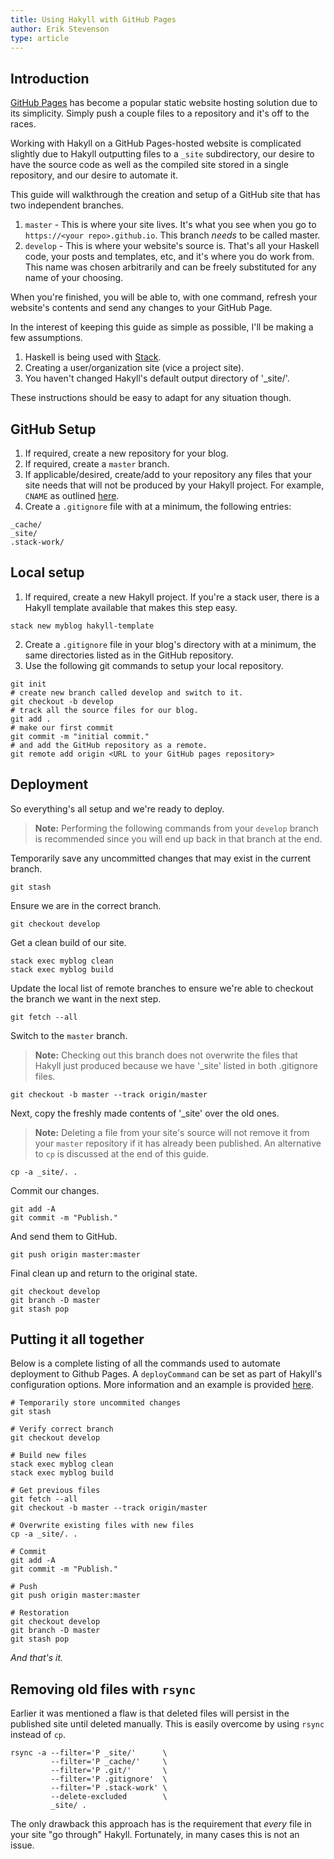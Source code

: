 ```yaml
---
title: Using Hakyll with GitHub Pages
author: Erik Stevenson
type: article
---
```


## Introduction

[GitHub Pages](http://pages.github.com) has become a popular static website hosting solution due to its simplicity. Simply push a couple files to a repository and it's off to the races.

Working with Hakyll on a GitHub Pages-hosted website is complicated slightly due to Hakyll outputting files to a ```_site``` subdirectory, our desire to have the source code as well as the compiled site stored in a single repository, and our desire to automate it.

This guide will walkthrough the creation and setup of a GitHub site that has two independent branches.

1. ```master``` - This is where your site lives. It's what you see when you go to ```https://<your repo>.github.io```. This branch *needs* to be called master.
2. ```develop``` - This is where your website's source is. That's all your Haskell code, your posts and templates, etc, and it's where you do work from. This name was chosen arbitrarily and can be freely substituted for any name of your choosing.

When you're finished, you will be able to, with one command, refresh your website's contents and send any changes to your GitHub Page.

In the interest of keeping this guide as simple as possible, I'll be making a few assumptions.

1. Haskell is being used with [Stack](http://docs.haskellstack.org/en/stable/README/).
2. Creating a user/organization site (vice a project site).
3. You haven't changed Hakyll's default output directory of '_site/'.

These instructions should be easy to adapt for any situation though.

## GitHub Setup

1. If required, create a new repository for your blog.
2. If required, create a ```master``` branch.
2. If applicable/desired, create/add to your repository any files that your site needs that will not be produced by your Hakyll project. For example, ```CNAME``` as outlined [here](https://help.github.com/articles/setting-up-your-pages-site-repository/).
3. Create a ```.gitignore``` file with at a minimum, the following entries:

```
_cache/
_site/
.stack-work/
```

## Local setup

1. If required, create a new Hakyll project. If you're a stack user, there is a Hakyll template available that makes this step easy.

```stack new myblog hakyll-template```

2. Create a ```.gitignore``` file in your blog's directory with at a minimum, the same directories listed as in the GitHub repository.
3. Use the following git commands to setup your local repository.

```
git init
# create new branch called develop and switch to it.
git checkout -b develop
# track all the source files for our blog.
git add .
# make our first commit
git commit -m "initial commit."
# and add the GitHub repository as a remote.
git remote add origin <URL to your GitHub pages repository>
```

## Deployment

So everything's all setup and we're ready to deploy.

> **Note:** Performing the following commands from your ```develop``` branch is recommended since you will end up back in that branch at the end.

Temporarily save any uncommitted changes that may exist in the current branch.

```
git stash
```

Ensure we are in the correct branch.

```
git checkout develop
```

Get a clean build of our site.

```
stack exec myblog clean
stack exec myblog build
```

Update the local list of remote branches to ensure we're able to checkout the branch we want in the next step.

```
git fetch --all
```

Switch to the `master` branch. 

> **Note:** Checking out this branch does not overwrite the files that Hakyll just produced because we have '_site' listed in both .gitignore files.

```
git checkout -b master --track origin/master
```

Next, copy the freshly made contents of '_site' over the old ones.

> **Note:** Deleting a file from your site's source will not remove it from your `master` repository if it has already been published. An alternative to `cp` is discussed at the end of this guide.

```
cp -a _site/. .
```

Commit our changes.

```
git add -A
git commit -m "Publish."
```

And send them to GitHub.

```
git push origin master:master
```

Final clean up and return to the original state.

```
git checkout develop
git branch -D master
git stash pop
```

## Putting it all together

Below is a complete listing of all the commands used to automate deployment to Github Pages. A `deployCommand` can be set as part of Hakyll's configuration options. More information and an example is provided [here](https://jaspervdj.be/hakyll/reference/Hakyll-Core-Configuration.html).

```
# Temporarily store uncommited changes
git stash

# Verify correct branch
git checkout develop

# Build new files
stack exec myblog clean
stack exec myblog build

# Get previous files
git fetch --all
git checkout -b master --track origin/master

# Overwrite existing files with new files
cp -a _site/. .

# Commit
git add -A
git commit -m "Publish."

# Push
git push origin master:master

# Restoration
git checkout develop
git branch -D master
git stash pop
```

*And that's it.*

## Removing old files with `rsync`

Earlier it was mentioned a flaw is that deleted files will persist in the published site until deleted manually. This is easily overcome by using `rsync` instead of `cp`.

```
rsync -a --filter='P _site/'      \
         --filter='P _cache/'     \
         --filter='P .git/'       \
         --filter='P .gitignore'  \
         --filter='P .stack-work' \
         --delete-excluded        \
         _site/ .
```

The only drawback this approach has is the requirement that *every* file in your site "go through" Hakyll. Fortunately, in many cases this is not an issue.
